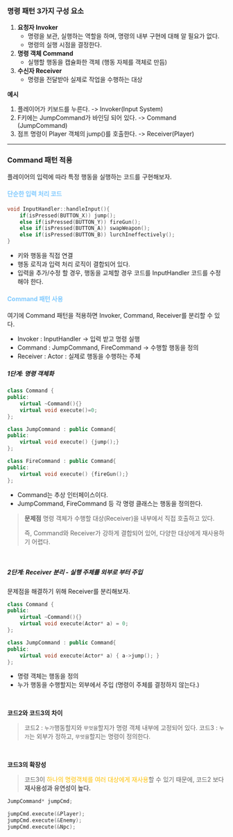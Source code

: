 ### 명령 패턴 3가지 구성 요소
1. **요청자 Invoker**
	- 명령을 보관, 실행하는 역할을 하며, 명령의 내부 구현에 대해 알 필요가 없다.
	- 명령의 실행 시점을 결정한다.
2. **명령 객체 Command**
	- 실행할 행동을 캡슐화한 객체 (행동 자체를 객체로 만듬)
3. **수신자 Receiver**
	- 명령을 전달받아 실제로 작업을 수행하는 대상 

**예시**
1. 플레이어가 키보드를 누른다. -> Invoker(Input System)
2. F키에는 JumpCommand가 바인딩 되어 있다. -> Command (JumpCommand)
3. 점프 명령이 Player 객체의 jump()를 호출한다. -> Receiver(Player)

---

### Command 패턴 적용 
플레이어의 입력에 따라 특정 행동을 실행하는 코드를 구현해보자.

#### <span style="color:rgb(128, 202, 255)">단순한 입력 처리 코드</span>
```cpp title:code1
void InputHandler::handleInput(){
	if(isPressed(BUTTON_X)) jump();
	else if(isPressed(BUTTON_Y)) fireGun();
	else if(isPressed(BUTTON_A)) swapWeapon();
	else if(isPressed(BUTTON_B)) lurchIneffectively();
}
```
- 키와 행동을 직접 연결
- 행동 로직과 입력 처리 로직이 결합되어 있다.
- 입력을 추가/수정 할 경우, 행동을 교체할 경우 코드를 InputHandler 코드를 수정해야 한다.

#### <span style="color:rgb(128, 202, 255)">Command 패턴 사용</span>
여기에 Command 패턴을 적용하면 Invoker, Command, Receiver를 분리할 수 있다.

- Invoker : InputHandler -> 입력 받고 명령 실행
- Command : JumpCommand, FireCommand -> 수행할 행동을 정의
- Receiver : Actor : 실제로 행동을 수행하는 주체

##### 1단계: 명령 객체화
```cpp title:code2
class Command {
public:
	virtual ~Command(){}
	virtual void execute()=0;
};

class JumpCommand : public Command{
public:
	virtual void execute() {jump();}
};

class FireCommand : public Command{
public:
	virtual void execute() {fireGun();}
};
```
- Command는 추상 인터페이스이다.
- JumpCommand, FireCommand 등 각 명령 클래스는 행동을 정의한다.

>**문제점**
>명령 객체가 수행할 대상(Receiver)을 내부에서 직접 호출하고 있다.
>
> 즉, Command와 Receiver가 강하게 결합되어 있어, 다양한 대상에게 재사용하기 어렵다.

<br>

##### 2단계: Receiver 분리 - 실행 주체를 외부로 부터 주입
문제점을 해결하기 위해 Receiver를 분리해보자. 
```cpp title:code3
class Command {
public:
	virtual ~Command(){}
	virtual void execute(Actor* a) = 0;
};

class JumpCommand : public Command{
public:
	virtual void execute(Actor* a) { a->jump(); }
};
```
- 명령 객체는 행동을 정의
- 누가 행동을 수행할지는 외부에서 주입 (명령이 주체를 결정하지 않는다.)

<br>

**코드2와 코드3의 차이**
> 코드2 : `누가`행동할지와 `무엇을`할지가 명령 객체 내부에 고정되어 있다.
> 코드3 : `누가`는 외부가 정하고, `무엇을`할지는 명령이 정의한다.

<br>

**코드3의 확장성**
> 코드3이 <span style="color:rgb(255, 192, 0)">하나의 명령객체를 여러 대상에게 재사용</span>할 수 있기 때문에, 코드2 보다 **재사용성과 유연성이 높다.**
```cpp
JumpCommand* jumpCmd;

jumpCmd.execute(&Player);
jumpCmd.execute(&Enemy);
jumpCmd.execute(&Npc);
```